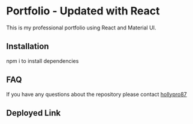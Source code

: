 # Portfolio - Updated with React

This is my professional portfolio using React and Material UI.

## Installation

npm i to install dependencies

## FAQ

If you have any questions about the repository please contact [hollypro87](https://github.com/hollypro87/)

## Deployed Link

